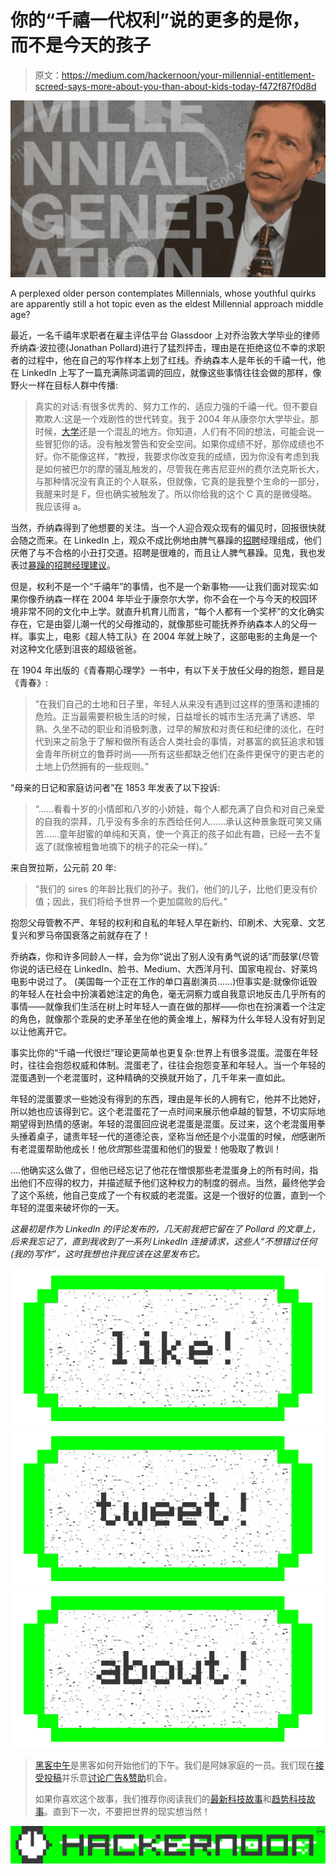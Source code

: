 # 你的“千禧一代权利”说的更多的是你，而不是今天的孩子

> 原文：<https://medium.com/hackernoon/your-millennial-entitlement-screed-says-more-about-you-than-about-kids-today-f472f87f0d8d>

![](img/b388eeed44ec110b426d25074a5c3b2c.png)

A perplexed older person contemplates Millennials, whose youthful quirks are apparently still a hot topic even as the eldest Millennial approach middle age?

最近，一名千禧年求职者在雇主评估平台 Glassdoor 上对乔治敦大学毕业的律师乔纳森·波拉德(Jonathan Pollard)进行了猛烈抨击，理由是在拒绝这位不幸的求职者的过程中，他在自己的写作样本上划了红线。乔纳森本人是年长的千禧一代，他在 LinkedIn 上写了一篇充满陈词滥调的回应，就像这些事情往往会做的那样，像野火一样在目标人群中传播:

> 真实的对话:有很多优秀的、努力工作的、适应力强的千禧一代。但不要自欺欺人:这是一个戏剧性的世代转变。我于 2004 年从康奈尔大学毕业。那时候，[大学](https://hackernoon.com/tagged/college)还是一个混乱的地方。你知道，人们有不同的想法，可能会说一些冒犯你的话。没有触发警告和安全空间。如果你成绩不好，那你成绩也不好。你不能像这样，“教授，我要求你改变我的成绩，因为你没有考虑到我是如何被巴尔的摩的骚乱触发的，尽管我在弗吉尼亚州的费尔法克斯长大，与那种情况没有真正的个人联系，但就像，它真的是我整个生命的一部分，我醒来时是 F，但也确实被触发了。所以你给我的这个 C 真的是微侵略。我应该得 a。

当然，乔纳森得到了他想要的关注。当一个人迎合观众现有的偏见时，回报很快就会随之而来。在 LinkedIn 上，观众不成比例地由脾气暴躁的[招聘](https://hackernoon.com/tagged/hiring)经理组成，他们厌倦了与不合格的小丑打交道。招聘是很难的，而且让人脾气暴躁。见鬼，我也发表过[暴躁的招聘经理建议](/@jelenawoehr/how-to-make-me-love-your-internship-application-f96fa4664b77)。

但是，权利不是一个“千禧年”的事情，也不是一个新事物——让我们面对现实:如果你像乔纳森一样在 2004 年毕业于康奈尔大学，你不会在一个与今天的校园环境非常不同的文化中上学。就直升机育儿而言，“每个人都有一个奖杯”的文化确实存在，它是由婴儿潮一代的父母推动的，就像那些可能抚养乔纳森本人的父母一样。事实上，电影《超人特工队》在 2004 年就上映了，这部电影的主角是一个对这种文化感到沮丧的超级爸爸。

在 1904 年出版的《青春期心理学》一书中，有以下关于放任父母的抱怨，题目是《青春》:

> “在我们自己的土地和日子里，年轻人从来没有遇到过这样的堕落和逮捕的危险。正当最需要积极生活的时候，日益增长的城市生活充满了诱惑、早熟、久坐不动的职业和消极刺激，过早的解放和对责任和纪律的淡化，在时代到来之前急于了解和做所有适合人类社会的事情，对暴富的疯狂追求和镀金青年所树立的鲁莽时尚——所有这些都缺乏他们在条件更保守的更古老的土地上仍然拥有的一些规则。”

“母亲的日记和家庭访问者”在 1853 年发表了以下投诉:

> “……看看十岁的小情郎和八岁的小娇娃，每个人都充满了自负和对自己亲爱的自我的崇拜，几乎没有多余的东西给任何人……承认这种景象既可笑又痛苦……童年甜蜜的单纯和天真，使一个真正的孩子如此有趣，已经一去不复返了(就像被粗鲁地摘下的桃子的花朵一样)。”

来自贺拉斯，公元前 20 年:

> “我们的 sires 的年龄比我们的孙子。我们，他们的儿子，比他们更没有价值；因此，我们将给予世界一个更加腐败的后代。”

抱怨父母管教不严、年轻的权利和自私的年轻人早在新约、印刷术、大宪章、文艺复兴和罗马帝国衰落之前就存在了！

乔纳森，你和许多同龄人一样，会为你“说出了别人没有勇气说的话”而鼓掌(尽管你说的话已经在 LinkedIn、脸书、Medium、大西洋月刊、国家电视台、好莱坞电影中说过了。 (美国每一个正在工作的单口喜剧演员……)但事实是:就像你诋毁的年轻人在社会中扮演着她注定的角色，毫无洞察力或自我意识地反击几乎所有的事情——就像我们生活在树上时年轻人一直在做的那样——你也在扮演着一个注定的角色，就像那个乖戾的史矛革坐在他的黄金堆上，解释为什么年轻人没有好到足以让他离开它。

事实比你的“千禧一代很烂”理论更简单也更复杂:世界上有很多混蛋。混蛋在年轻时，往往会抱怨权威和体制。混蛋老了，往往会抱怨变革和年轻人。当一个年轻的混蛋遇到一个老混蛋时，这种精确的交换就开始了，几千年来一直如此。

年轻的混蛋要求一些她没有得到的东西，理由是年长的人拥有它，他并不比她好，所以她也应该得到它。这个老混蛋花了一点时间来展示他卓越的智慧，不切实际地期望得到热情的感谢。年轻的混蛋回应说老混蛋是混蛋。反过来，这个老混蛋用拳头捶着桌子，谴责年轻一代的道德沦丧，坚称当*他*还是个小混蛋的时候，*他*感谢所有老混蛋帮助他成长！他*欣赏*那些混蛋和他们的狠爱！他吸取了教训！

….他确实这么做了，但他已经忘记了他花在憎恨那些老混蛋身上的所有时间，指出他们不应得的权力，并描述赋予他们这种权力的制度的弱点。当然，最终他学会了这个系统，他自己变成了一个有权威的老混蛋。这是一个很好的位置，直到一个年轻的混蛋来破坏你的一天。

*这最初是作为 LinkedIn 的评论发布的，几天前我把它留在了 Pollard 的文章上，后来我忘记了，直到我收到了一系列 LinkedIn 连接请求，这些人“不想错过任何(我的)写作”，这时我想也许我应该在这里发布它。*

[![](img/50ef4044ecd4e250b5d50f368b775d38.png)](http://bit.ly/HackernoonFB)[![](img/979d9a46439d5aebbdcdca574e21dc81.png)](https://goo.gl/k7XYbx)[![](img/2930ba6bd2c12218fdbbf7e02c8746ff.png)](https://goo.gl/4ofytp)

> [黑客中午](http://bit.ly/Hackernoon)是黑客如何开始他们的下午。我们是阿妹家庭的一员。我们现在[接受投稿](http://bit.ly/hackernoonsubmission)并乐意[讨论广告&赞助](mailto:partners@amipublications.com)机会。
> 
> 如果你喜欢这个故事，我们推荐你阅读我们的[最新科技故事](http://bit.ly/hackernoonlatestt)和[趋势科技故事](https://hackernoon.com/trending)。直到下一次，不要把世界的现实想当然！

![](img/be0ca55ba73a573dce11effb2ee80d56.png)